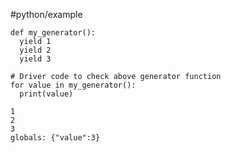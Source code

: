 #python/example
```python_input
def my_generator():
  yield 1
  yield 2
  yield 3

# Driver code to check above generator function
for value in my_generator():
  print(value)
```
```_log
1
2
3
globals: {"value":3}
```